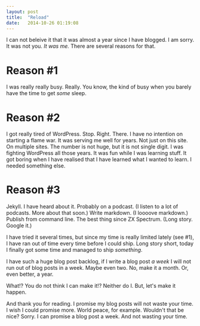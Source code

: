 ```yaml
---
layout: post
title:  "Reload"
date:   2014-10-26 01:19:08
---
```

I can not beleive it that it was almost a year since I have blogged. I am sorry. It was not you. _It was me._ There are several reasons for that.

# Reason #1

I was really really busy. Really. You know, the kind of busy when you barely have the time to get _some_ sleep.

# Reason #2

I got really tired of WordPress. Stop. Right. There. I have no intention on starting a flame war. It was serving me well for years. Not just on this site. On multiple sites. The number is not huge, but it is not single digit. I was fighting WordPress all those years. It was fun while I was learning stuff. It got boring when I have realised that I have learned what I wanted to learn. I needed something else.

# Reason #3

Jekyll. I have heard about it. Probably on a podcast. (I listen to a lot of podcasts. More about that soon.) Write markdown. (I loooove markdown.) Publish from command line. The best thing since ZX Spectrum. (Long story. Google it.)

I have tried it several times, but since my time is really limited lately (see #1), I have ran out of time every time before I could ship. Long story short, today I finally got some time and managed to ship _something_.

I have such a huge blog post backlog, if I write a blog post _a week_ I will not run out of blog posts in a week. Maybe even two. No, make it a month. Or, even better, a year.

What!? You do not think I can make it!? Neither do I. But, let's make it happen.

And thank you for reading. I promise my blog posts will not waste your time. I wish I could promise more. World peace, for example. Wouldn't that be nice? Sorry. I can promise a blog post a week. And not wasting your time.
